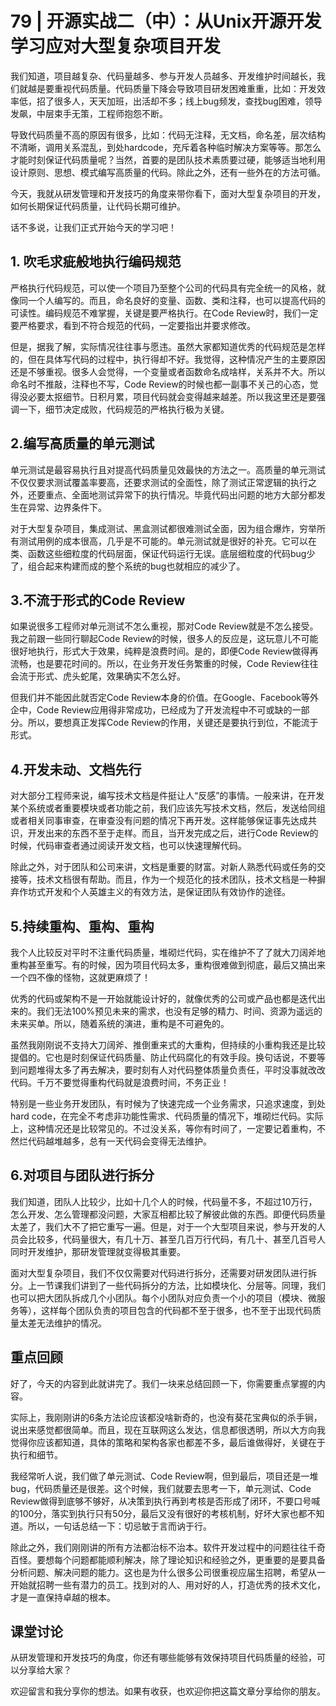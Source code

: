 # 79 | 开源实战二（中）：从Unix开源开发学习应对大型复杂项目开发

我们知道，项目越复杂、代码量越多、参与开发人员越多、开发维护时间越长，我们就越是要重视代码质量。代码质量下降会导致项目研发困难重重，比如：开发效率低，招了很多人，天天加班，出活却不多；线上bug频发，查找bug困难，领导发飙，中层束手无策，工程师抱怨不断。

导致代码质量不高的原因有很多，比如：代码无注释，无文档，命名差，层次结构不清晰，调用关系混乱，到处hardcode，充斥着各种临时解决方案等等。那怎么才能时刻保证代码质量呢？当然，首要的是团队技术素质要过硬，能够适当地利用设计原则、思想、模式编写高质量的代码。除此之外，还有一些外在的方法可循。

今天，我就从研发管理和开发技巧的角度来带你看下，面对大型复杂项目的开发，如何长期保证代码质量，让代码长期可维护。

话不多说，让我们正式开始今天的学习吧！

## 1\. 吹毛求疵般地执行编码规范

严格执行代码规范，可以使一个项目乃至整个公司的代码具有完全统一的风格，就像同一个人编写的。而且，命名良好的变量、函数、类和注释，也可以提高代码的可读性。编码规范不难掌握，关键是要严格执行。在Code Review时，我们一定要严格要求，看到不符合规范的代码，一定要指出并要求修改。

但是，据我了解，实际情况往往事与愿违。虽然大家都知道优秀的代码规范是怎样的，但在具体写代码的过程中，执行得却不好。我觉得，这种情况产生的主要原因还是不够重视。很多人会觉得，一个变量或者函数命名成啥样，关系并不大。所以命名时不推敲，注释也不写，Code Review的时候也都一副事不关己的心态，觉得没必要太抠细节。日积月累，项目代码就会变得越来越差。所以我这里还是要强调一下，细节决定成败，代码规范的严格执行极为关键。

## 2.编写高质量的单元测试

单元测试是最容易执行且对提高代码质量见效最快的方法之一。高质量的单元测试不仅仅要求测试覆盖率要高，还要求测试的全面性，除了测试正常逻辑的执行之外，还要重点、全面地测试异常下的执行情况。毕竟代码出问题的地方大部分都发生在异常、边界条件下。

对于大型复杂项目，集成测试、黑盒测试都很难测试全面，因为组合爆炸，穷举所有测试用例的成本很高，几乎是不可能的。单元测试就是很好的补充。它可以在类、函数这些细粒度的代码层面，保证代码运行无误。底层细粒度的代码bug少了，组合起来构建而成的整个系统的bug也就相应的减少了。

## 3.不流于形式的Code Review

如果说很多工程师对单元测试不怎么重视，那对Code Review就是不怎么接受。我之前跟一些同行聊起Code Review的时候，很多人的反应是，这玩意儿不可能很好地执行，形式大于效果，纯粹是浪费时间。是的，即便Code Review做得再流畅，也是要花时间的。所以，在业务开发任务繁重的时候，Code Review往往会流于形式、虎头蛇尾，效果确实不怎么好。

但我们并不能因此就否定Code Review本身的价值。在Google、Facebook等外企中，Code Review应用得非常成功，已经成为了开发流程中不可或缺的一部分。所以，要想真正发挥Code Review的作用，关键还是要执行到位，不能流于形式。

## 4.开发未动、文档先行

对大部分工程师来说，编写技术文档是件挺让人“反感”的事情。一般来讲，在开发某个系统或者重要模块或者功能之前，我们应该先写技术文档，然后，发送给同组或者相关同事审查，在审查没有问题的情况下再开发。这样能够保证事先达成共识，开发出来的东西不至于走样。而且，当开发完成之后，进行Code Review的时候，代码审查者通过阅读开发文档，也可以快速理解代码。

除此之外，对于团队和公司来讲，文档是重要的财富。对新人熟悉代码或任务的交接等，技术文档很有帮助。而且，作为一个规范化的技术团队，技术文档是一种摒弃作坊式开发和个人英雄主义的有效方法，是保证团队有效协作的途径。

## 5.持续重构、重构、重构

我个人比较反对平时不注重代码质量，堆砌烂代码，实在维护不了了就大刀阔斧地重构甚至重写。有的时候，因为项目代码太多，重构很难做到彻底，最后又搞出来一个四不像的怪物，这就更麻烦了！

优秀的代码或架构不是一开始就能设计好的，就像优秀的公司或产品也都是迭代出来的。我们无法100%预见未来的需求，也没有足够的精力、时间、资源为遥远的未来买单。所以，随着系统的演进，重构是不可避免的。

虽然我刚刚说不支持大刀阔斧、推倒重来式的大重构，但持续的小重构我还是比较提倡的。它也是时刻保证代码质量、防止代码腐化的有效手段。换句话说，不要等到问题堆得太多了再去解决，要时刻有人对代码整体质量负责任，平时没事就改改代码。千万不要觉得重构代码就是浪费时间，不务正业！

特别是一些业务开发团队，有时候为了快速完成一个业务需求，只追求速度，到处hard code，在完全不考虑非功能性需求、代码质量的情况下，堆砌烂代码。实际上，这种情况还是比较常见的。不过没关系，等你有时间了，一定要记着重构，不然烂代码越堆越多，总有一天代码会变得无法维护。

## 6.对项目与团队进行拆分

我们知道，团队人比较少，比如十几个人的时候，代码量不多，不超过10万行，怎么开发、怎么管理都没问题，大家互相都比较了解彼此做的东西。即便代码质量太差了，我们大不了把它重写一遍。但是，对于一个大型项目来说，参与开发的人员会比较多，代码量很大，有几十万、甚至几百万行代码，有几十、甚至几百号人同时开发维护，那研发管理就变得极其重要。

面对大型复杂项目，我们不仅仅需要对代码进行拆分，还需要对研发团队进行拆分。上一节课我们讲到了一些代码拆分的方法，比如模块化、分层等。同理，我们也可以把大团队拆成几个小团队。每个小团队对应负责一个小的项目（模块、微服务等），这样每个团队负责的项目包含的代码都不至于很多，也不至于出现代码质量太差无法维护的情况。

## 重点回顾

好了，今天的内容到此就讲完了。我们一块来总结回顾一下，你需要重点掌握的内容。

实际上，我刚刚讲的6条方法论应该都没啥新奇的，也没有葵花宝典似的杀手锏，说出来感觉都很简单。而且，现在互联网这么发达，信息都很透明，所以大方向我觉得你应该都知道，具体的策略和架构各家也都差不多，最后谁做得好，关键在于执行和细节。

我经常听人说，我们做了单元测试、Code Review啊，但到最后，项目还是一堆bug，代码质量还是很差。这个时候，我们就要去思考一下，单元测试、Code Review做得到底够不够好，从决策到执行再到考核是否形成了闭环，不要口号喊的100分，落实到执行只有50分，最后又没有很好的考核机制，好坏大家也都不知道。所以，一句话总结一下：切忌敏于言而讷于行。

除此之外，我们刚刚讲的所有方法都治标不治本。软件开发过程中的问题往往千奇百怪。要想每个问题都能顺利解决，除了理论知识和经验之外，更重要的是要具备分析问题、解决问题的能力。这也是为什么很多公司很重视应届生招聘，希望从一开始就招聘一些有潜力的员工。找到对的人、用对好的人，打造优秀的技术文化，才是一直保持卓越的根本。

## 课堂讨论

从研发管理和开发技巧的角度，你还有哪些能够有效保持项目代码质量的经验，可以分享给大家？

欢迎留言和我分享你的想法。如果有收获，也欢迎你把这篇文章分享给你的朋友。
    